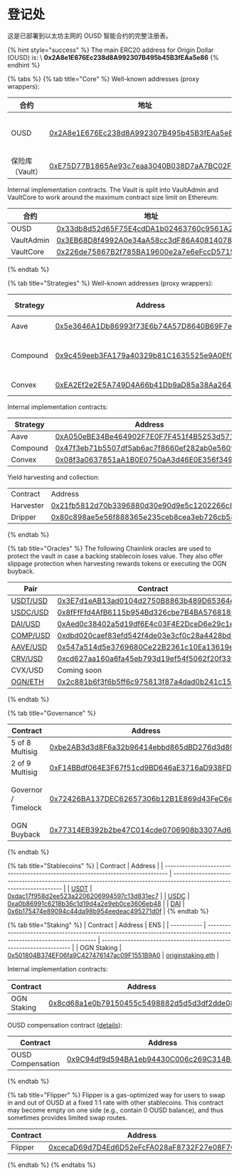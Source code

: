 # 登记处

这是已部署到以太坊主网的 OUSD 智能合约的完整注册表。

{% hint style="success" %}
The main ERC20 address for Origin Dollar (OUSD) is: \ **0x2A8e1E676Ec238d8A992307B495b45B3fEAa5e86**
{% endhint %}

{% tabs %}
{% tab title="Core" %}
Well-known addresses (proxy wrappers):



| 合约          | 地址                                                                                                                    | ENS                                                             |
| ----------- | --------------------------------------------------------------------------------------------------------------------- | --------------------------------------------------------------- |
| OUSD        | [0x2A8e1E676Ec238d8A992307B495b45B3fEAa5e86](https://etherscan.io/address/0x2A8e1E676Ec238d8A992307B495b45B3fEAa5e86) | <p><a href="https://etherscan.io/address/ousd.eth">ousd.eth</a> </p><p><a href="https://etherscan.io/address/origindollar.eth">origindollar.eth</a></p>              |
| 保险库 （Vault） | [0xE75D77B1865Ae93c7eaa3040B038D7aA7BC02F70](https://etherscan.io/address/0xe75d77b1865ae93c7eaa3040b038d7aa7bc02f70) | [originvault.eth](https://etherscan.io/address/originvault.eth) |



Internal implementation contracts. The Vault is split into VaultAdmin and VaultCore to work around the maximum contract size limit on Ethereum:



| 合约         | 地址                                                                                                                    |
| ---------- | --------------------------------------------------------------------------------------------------------------------- |
| OUSD       | [0x33db8d52d65F75E4cdDA1b02463760c9561A2aa1](https://etherscan.io/address/0x33db8d52d65F75E4cdDA1b02463760c9561A2aa1) |
| VaultAdmin | [0x3EB68D8f4992A0e34aA58cc3dF86A40814078cF6](https://etherscan.io/address/0x3EB68D8f4992A0e34aA58cc3dF86A40814078cF6) |
| VaultCore  | [0x226de75867B2f785BA19600e2a7e6eFccD57157B](https://etherscan.io/address/0x226de75867B2f785BA19600e2a7e6eFccD57157B) |
{% endtab %}

{% tab title="Strategies" %}
Well-known addresses (proxy wrappers):



| Strategy | Address                                                                                                                    | Auto-Allocation            |
| -------- | -------------------------------------------------------------------------------------------------------------------------- | -------------------------- |
| Aave     | [0x5e3646A1Db86993f73E6b74A57D8640B69F7e259](https://etherscan.io/address/0x5e3646A1Db86993f73E6b74A57D8640B69F7e259)      | Manual allocation          |
| Compound | [0x9c459eeb3FA179a40329b81C1635525e9A0Ef094](https://etherscan.io/address/0x9c459eeb3FA179a40329b81C1635525e9A0Ef094)      | 100% of USDC, USDT and DAI |
| Convex   | [0xEA2Ef2e2E5A749D4A66b41Db9aD85a38Aa264cb3](https://etherscan.io/address/0xEA2Ef2e2E5A749D4A66b41Db9aD85a38Aa264cb3#code) | Manual allocation          |



Internal implementation contracts:



| Strategy | Address                                                                                                                    |
| -------- | -------------------------------------------------------------------------------------------------------------------------- |
| Aave     | [0xA050eBE34Be464902F7E0F7F451f4B5253d57114](https://etherscan.io/address/0xA050eBE34Be464902F7E0F7F451f4B5253d57114)      |
| Compound | [0x47f3eb71b5507df5ab6ac7f8660ef282ab0e560f](https://etherscan.io/address/0x47f3eb71b5507dF5Ab6aC7F8660Ef282Ab0E560f)      |
| Convex   | [0x08f3a0637851aA1B0E0750aA3d46E0E356f349aC](https://etherscan.io/address/0x08f3a0637851aa1b0e0750aa3d46e0e356f349ac#code) |



Yield harvesting and collection:



|           |                                                                                                                            |
| --------- | -------------------------------------------------------------------------------------------------------------------------- |
| Contract  | Address                                                                                                                    |
| Harvester | [0x21fb5812d70b3396880d30e90d9e5c1202266c89](https://etherscan.io/address/0x21fb5812d70b3396880d30e90d9e5c1202266c89#code) |
| Dripper   | [0x80c898ae5e56f888365e235ceb8cea3eb726cb58](https://etherscan.io/address/0x80c898ae5e56f888365e235ceb8cea3eb726cb58#code) |
{% endtab %}

{% tab title="Oracles" %}
The following Chainlink oracles are used to protect the vault in case a backing stablecoin loses value. They also offer slippage protection when harvesting rewards tokens or executing the OGN buyback.



| Pair                                                                      | Contract                                                                                                              |
| ------------------------------------------------------------------------- | --------------------------------------------------------------------------------------------------------------------- |
| [USDT/USD](https://data.chain.link/ethereum/mainnet/stablecoins/usdt-usd) | [0x3E7d1eAB13ad0104d2750B8863b489D65364e32D](https://etherscan.io/address/0x3E7d1eAB13ad0104d2750B8863b489D65364e32D) |
| [USDC/USD](https://data.chain.link/ethereum/mainnet/stablecoins/usdc-usd) | [0x8fFfFfd4AfB6115b954Bd326cbe7B4BA576818f6](https://etherscan.io/address/0x8fFfFfd4AfB6115b954Bd326cbe7B4BA576818f6) |
| [DAI/USD](https://data.chain.link/ethereum/mainnet/stablecoins/dai-usd)   | [0xAed0c38402a5d19df6E4c03F4E2DceD6e29c1ee9](https://etherscan.io/address/0xAed0c38402a5d19df6E4c03F4E2DceD6e29c1ee9) |
| [COMP/USD](https://data.chain.link/ethereum/mainnet/crypto-usd/comp-usd)  | [0xdbd020caef83efd542f4de03e3cf0c28a4428bd5](https://etherscan.io/address/0xdbd020caef83efd542f4de03e3cf0c28a4428bd5) |
| [AAVE/USD](https://data.chain.link/ethereum/mainnet/crypto-usd/aave-usd)  | [0x547a514d5e3769680Ce22B2361c10Ea13619e8a9](https://etherscan.io/address/0x547a514d5e3769680Ce22B2361c10Ea13619e8a9) |
| [CRV/USD](https://data.chain.link/ethereum/mainnet/crypto-usd/crv-usd)    | [0xcd627aa160a6fa45eb793d19ef54f5062f20f33f](https://etherscan.io/address/0xcd627aa160a6fa45eb793d19ef54f5062f20f33f) |
| CVX/USD                                                                   | Coming soon                                                                                                           |
| [OGN/ETH](https://data.chain.link/ethereum/mainnet/crypto-eth/ogn-eth)    | [0x2c881b6f3f6b5ff6c975813f87a4dad0b241c15b](https://etherscan.io/address/0x2c881b6f3f6b5ff6c975813f87a4dad0b241c15b) |
{% endtab %}

{% tab title="Governance" %}


| Contract            | Address                                                                                                               | ENS                                                                       |
| ------------------- | --------------------------------------------------------------------------------------------------------------------- | ------------------------------------------------------------------------- |
| 5 of 8 Multisig     | [0xbe2AB3d3d8F6a32b96414ebbd865dBD276d3d899](https://etherscan.io/address/0xbe2AB3d3d8F6a32b96414ebbd865dBD276d3d899) | [originprotocol.eth](https://etherscan.io/address/originprotocol.eth)     |
| 2 of 9 Multisig     | [0xF14BBdf064E3F67f51cd9BD646aE3716aD938FDC](https://etherscan.io/address/0xF14BBdf064E3F67f51cd9BD646aE3716aD938FDC) | [originstrategist.eth](https://etherscan.io/address/originstrategist.eth) |
| Governor / Timelock | [0x72426BA137DEC62657306b12B1E869d43FeC6eC7](https://etherscan.io/address/0x72426BA137DEC62657306b12B1E869d43FeC6eC7) | <p><a href="https://etherscan.io/address/origingovernor.eth">origingovernor.eth</a></p><p><a href="https://etherscan.io/address/origintimelock.eth">origintimelock.eth</a></p>                        |
| OGN Buyback         | [0x77314EB392b2be47C014cde0706908b3307Ad6a9](https://etherscan.io/address/0x77314EB392b2be47C014cde0706908b3307Ad6a9) | [originbuyback.eth](https://etherscan.io/address/originbuyback.eth)       |
{% endtab %}

{% tab title="Stablecoins" %}
| Contract                                                                        | Address                                                                                                               |
| ------------------------------------------------------------------------------- | --------------------------------------------------------------------------------------------------------------------- |
| [USDT](https://etherscan.io/address/0x52BEBd3d7f37EC4284853Fd5861Ae71253A7F428) | [0xdac17f958d2ee523a2206206994597c13d831ec7](https://etherscan.io/address/0x52BEBd3d7f37EC4284853Fd5861Ae71253A7F428) |
| [USDC](https://etherscan.io/address/0x52BEBd3d7f37EC4284853Fd5861Ae71253A7F428) | [0xa0b86991c6218b36c1d19d4a2e9eb0ce3606eb48](https://etherscan.io/address/0x52BEBd3d7f37EC4284853Fd5861Ae71253A7F428) |
| [DAI](https://etherscan.io/address/0x52BEBd3d7f37EC4284853Fd5861Ae71253A7F428)  | [0x6b175474e89094c44da98b954eedeac495271d0f](https://etherscan.io/address/0x52BEBd3d7f37EC4284853Fd5861Ae71253A7F428) |
{% endtab %}

{% tab title="Staking" %}
| Contract    | Address                                                                                                               | ENS                                                                 |
| ----------- | --------------------------------------------------------------------------------------------------------------------- | ------------------------------------------------------------------- |
| OGN Staking | [0x501804B374EF06fa9C427476147ac09F1551B9A0](https://etherscan.io/address/0x501804B374EF06fa9C427476147ac09F1551B9A0) | [originstaking.eth](https://etherscan.io/address/originstaking.eth) |



Internal implementation contracts:



| Contract    | Address                                                                                                               |
| ----------- | --------------------------------------------------------------------------------------------------------------------- |
| OGN Staking | [0x8cd68a1e0b79150455c5498882d5d5d3df2dde08](https://etherscan.io/address/0x8cd68a1e0b79150455c5498882d5d5d3df2dde08) |



OUSD compensation contract ([details](https://medium.com/originprotocol/origin-delivers-on-compensation-promise-claim-your-ousd-and-ogn-now-a9fa9b840476)):



| Contract          | Address                                                                                                               |
| ----------------- | --------------------------------------------------------------------------------------------------------------------- |
| OUSD Compensation | [0x9C94df9d594BA1eb94430C006c269C314B1A8281](https://etherscan.io/address/0x9C94df9d594BA1eb94430C006c269C314B1A8281) |
{% endtab %}

{% tab title="Flipper" %}
Flipper is a gas-optimized way for users to swap in and out of OUSD at a fixed 1:1 rate with other stablecoins. This contract may become empty on one side (e.g., contain 0 OUSD balance), and thus sometimes provides limited swap routes.



| Contract | Address                                                                                                               | ENS                                                                 |
| -------- | --------------------------------------------------------------------------------------------------------------------- | ------------------------------------------------------------------- |
| Flipper  | [0xcecaD69d7D4Ed6D52eFcFA028aF8732F27e08F70](https://etherscan.io/address/0xcecaD69d7D4Ed6D52eFcFA028aF8732F27e08F70) | [originflipper.eth](https://etherscan.io/address/originflipper.eth) |
{% endtab %}
{% endtabs %}





&#x20;
